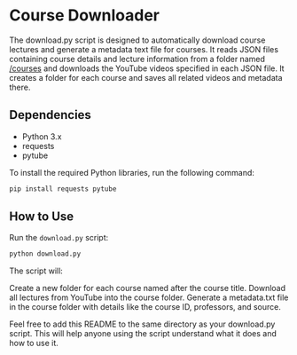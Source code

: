 # Course Downloader
The download.py script is designed to automatically download course lectures and generate a metadata text file for courses. It reads JSON files containing course details and lecture information from a folder named [/courses](/resources/courses/) and downloads the YouTube videos specified in each JSON file. It creates a folder for each course and saves all related videos and metadata there.

## Dependencies

+ Python 3.x
+ requests
+ pytube

To install the required Python libraries, run the following command:

```bash
pip install requests pytube
```

## How to Use

Run the `download.py` script:

```bash
python download.py
```

The script will:

Create a new folder for each course named after the course title.
Download all lectures from YouTube into the course folder.
Generate a metadata.txt file in the course folder with details like the course ID, professors, and source.

Feel free to add this README to the same directory as your download.py script. This will help anyone using the script understand what it does and how to use it.